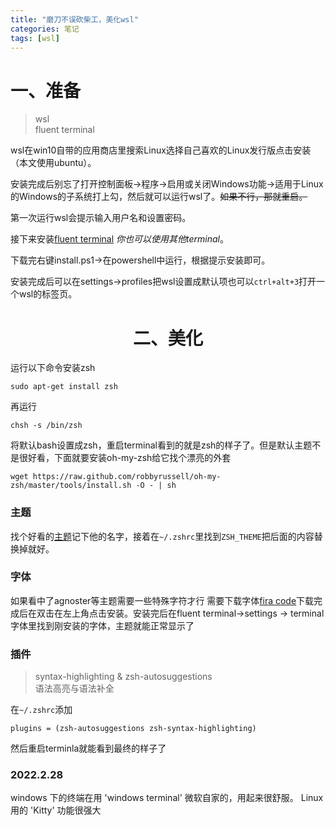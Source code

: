 ```yaml
---
title: "磨刀不误砍柴工，美化wsl"
categories: 笔记
tags: [wsl]
---
```


# 一、准备

> wsl<br>
> fluent terminal

wsl在win10自带的应用商店里搜索Linux选择自己喜欢的Linux发行版点击安装（本文使用ubuntu）。

安装完成后别忘了打开控制面板->程序->启用或关闭Windows功能->适用于Linux的Windows的子系统打上勾，然后就可以运行wsl了。~~如果不行，那就重启。~~

第一次运行wsl会提示输入用户名和设置密码。

接下来安装[fluent terminal](https://github.com/felixse/FluentTerminal/archive/master.zip) *你也可以使用其他terminal*。

下载完右键install.ps1->在powershell中运行，根据提示安装即可。

安装完成后可以在settings->profiles把wsl设置成默认项也可以`ctrl+alt+3`打开一个wsl的标签页。

# <center>二、美化</center>

运行以下命令安装zsh

```
sudo apt-get install zsh
```

再运行

```
chsh -s /bin/zsh
```

将默认bash设置成zsh，重启terminal看到的就是zsh的样子了。但是默认主题不是很好看，下面就要安装oh-my-zsh给它找个漂亮的外套

```
wget https://raw.github.com/robbyrussell/oh-my-zsh/master/tools/install.sh -O - | sh
```

### 主题

找个好看的[主题](https://birdteam.net/131798)记下他的名字，接着在`~/.zshrc`里找到`ZSH_THEME`把后面的内容替换掉就好。

### 字体

如果看中了agnoster等主题需要一些特殊字符才行
需要下载字体[fira code](https://raw.githubusercontent.com/tonsky/FiraCode/master/distr/ttf/FiraCode-Retina.ttf)下载完成后在双击在左上角点击安装。安装完后在fluent terminal->settings -> terminal 字体里找到刚安装的字体，主题就能正常显示了

### 插件

> syntax-highlighting & zsh-autosuggestions<br>
> 语法高亮与语法补全

在`~/.zshrc`添加

```
plugins = (zsh-autosuggestions zsh-syntax-highlighting)
```

然后重启terminla就能看到最终的样子了

### 2022.2.28
windows 下的终端在用 'windows terminal' 微软自家的，用起来很舒服。
Linux 用的 'Kitty' 功能很强大